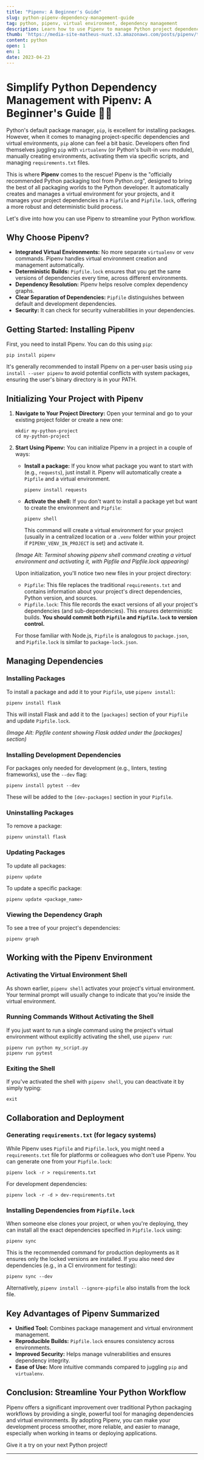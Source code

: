 ```yaml
---
title: "Pipenv: A Beginner's Guide"
slug: python-pipenv-dependency-management-guide
tag: python, pipenv, virtual environment, dependency management
description: Learn how to use Pipenv to manage Python project dependencies and virtual environments effortlessly. A step-by-step tutorial from installation to advanced usage.
thumb: 'https://media-site-matheus-nuxt.s3.amazonaws.com/posts/pipenv/thumb/pipenv.jpeg'
content: python
open: 1
en: 1
date: 2023-04-23
---
```


# Simplify Python Dependency Management with Pipenv: A Beginner's Guide 🐍✨

Python's default package manager, `pip`, is excellent for installing packages. However, when it comes to managing project-specific dependencies and virtual environments, `pip` alone can feel a bit basic. Developers often find themselves juggling `pip` with `virtualenv` (or Python's built-in `venv` module), manually creating environments, activating them via specific scripts, and managing `requirements.txt` files.

This is where **Pipenv** comes to the rescue! Pipenv is the "officially recommended Python packaging tool from Python.org", designed to bring the best of all packaging worlds to the Python developer. It automatically creates and manages a virtual environment for your projects, and it manages your project dependencies in a `Pipfile` and `Pipfile.lock`, offering a more robust and deterministic build process.

Let's dive into how you can use Pipenv to streamline your Python workflow.

## Why Choose Pipenv?

- **Integrated Virtual Environments:** No more separate `virtualenv` or `venv` commands. Pipenv handles virtual environment creation and management automatically.
- **Deterministic Builds:** `Pipfile.lock` ensures that you get the same versions of dependencies every time, across different environments.
- **Dependency Resolution:** Pipenv helps resolve complex dependency graphs.
- **Clear Separation of Dependencies:** `Pipfile` distinguishes between default and development dependencies.
- **Security:** It can check for security vulnerabilities in your dependencies.

## Getting Started: Installing Pipenv

First, you need to install Pipenv. You can do this using `pip`:

```shell
pip install pipenv
```

It's generally recommended to install Pipenv on a per-user basis using `pip install --user pipenv` to avoid potential conflicts with system packages, ensuring the user's binary directory is in your PATH.

## Initializing Your Project with Pipenv

1.  **Navigate to Your Project Directory:**
    Open your terminal and go to your existing project folder or create a new one:

    ```shell
    mkdir my-python-project
    cd my-python-project
    ```

2.  **Start Using Pipenv:**
    You can initialize Pipenv in a project in a couple of ways:

    - **Install a package:** If you know what package you want to start with (e.g., `requests`), just install it. Pipenv will automatically create a `Pipfile` and a virtual environment.
      ```shell
      pipenv install requests
      ```
    - **Activate the shell:** If you don't want to install a package yet but want to create the environment and `Pipfile`:
      ```shell
      pipenv shell
      ```
      This command will create a virtual environment for your project (usually in a centralized location or a `.venv` folder within your project if `PIPENV_VENV_IN_PROJECT` is set) and activate it.

    _(Image Alt: Terminal showing pipenv shell command creating a virtual environment and activating it, with Pipfile and Pipfile.lock appearing)_

    Upon initialization, you'll notice two new files in your project directory:

    - `Pipfile`: This file replaces the traditional `requirements.txt` and contains information about your project's direct dependencies, Python version, and sources.
    - `Pipfile.lock`: This file records the exact versions of all your project's dependencies (and sub-dependencies). This ensures deterministic builds. **You should commit both `Pipfile` and `Pipfile.lock` to version control.**

    For those familiar with Node.js, `Pipfile` is analogous to `package.json`, and `Pipfile.lock` is similar to `package-lock.json`.

## Managing Dependencies

### Installing Packages

To install a package and add it to your `Pipfile`, use `pipenv install`:

```shell
pipenv install flask
```

This will install Flask and add it to the `[packages]` section of your `Pipfile` and update `Pipfile.lock`.

_(Image Alt: Pipfile content showing Flask added under the [packages] section)_

### Installing Development Dependencies

For packages only needed for development (e.g., linters, testing frameworks), use the `--dev` flag:

```shell
pipenv install pytest --dev
```

These will be added to the `[dev-packages]` section in your `Pipfile`.

### Uninstalling Packages

To remove a package:

```shell
pipenv uninstall flask
```

### Updating Packages

To update all packages:

```shell
pipenv update
```

To update a specific package:

```shell
pipenv update <package_name>
```

### Viewing the Dependency Graph

To see a tree of your project's dependencies:

```shell
pipenv graph
```

## Working with the Pipenv Environment

### Activating the Virtual Environment Shell

As shown earlier, `pipenv shell` activates your project's virtual environment. Your terminal prompt will usually change to indicate that you're inside the virtual environment.

### Running Commands Without Activating the Shell

If you just want to run a single command using the project's virtual environment without explicitly activating the shell, use `pipenv run`:

```shell
pipenv run python my_script.py
pipenv run pytest
```

### Exiting the Shell

If you've activated the shell with `pipenv shell`, you can deactivate it by simply typing:

```shell
exit
```

## Collaboration and Deployment

### Generating `requirements.txt` (for legacy systems)

While Pipenv uses `Pipfile` and `Pipfile.lock`, you might need a `requirements.txt` file for platforms or colleagues who don't use Pipenv. You can generate one from your `Pipfile.lock`:

```shell
pipenv lock -r > requirements.txt
```

For development dependencies:

```shell
pipenv lock -r -d > dev-requirements.txt
```

### Installing Dependencies from `Pipfile.lock`

When someone else clones your project, or when you're deploying, they can install all the exact dependencies specified in `Pipfile.lock` using:

```shell
pipenv sync
```

This is the recommended command for production deployments as it ensures only the locked versions are installed. If you also need dev dependencies (e.g., in a CI environment for testing):

```shell
pipenv sync --dev
```

Alternatively, `pipenv install --ignore-pipfile` also installs from the lock file.

## Key Advantages of Pipenv Summarized

- **Unified Tool:** Combines package management and virtual environment management.
- **Reproducible Builds:** `Pipfile.lock` ensures consistency across environments.
- **Improved Security:** Helps manage vulnerabilities and ensures dependency integrity.
- **Ease of Use:** More intuitive commands compared to juggling `pip` and `virtualenv`.

## Conclusion: Streamline Your Python Workflow

Pipenv offers a significant improvement over traditional Python packaging workflows by providing a single, powerful tool for managing dependencies and virtual environments. By adopting Pipenv, you can make your development process smoother, more reliable, and easier to manage, especially when working in teams or deploying applications.

Give it a try on your next Python project\!

---